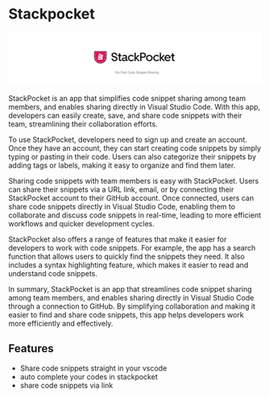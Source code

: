 # Stackpocket
![image logo](https://github.com/aframson/kwameAI-note-app/blob/main/public/stack.png?raw=true)


StackPocket is an app that simplifies code snippet sharing among team members, and enables sharing directly in Visual Studio Code. With this app, developers can easily create, save, and share code snippets with their team, streamlining their collaboration efforts.


To use StackPocket, developers need to sign up and create an account. Once they have an account, they can start creating code snippets by simply typing or pasting in their code. Users can also categorize their snippets by adding tags or labels, making it easy to organize and find them later.


Sharing code snippets with team members is easy with StackPocket. Users can share their snippets via a URL link, email, or by connecting their StackPocket account to their GitHub account. Once connected, users can share code snippets directly in Visual Studio Code, enabling them to collaborate and discuss code snippets in real-time, leading to more efficient workflows and quicker development cycles.


StackPocket also offers a range of features that make it easier for developers to work with code snippets. For example, the app has a search function that allows users to quickly find the snippets they need. It also includes a syntax highlighting feature, which makes it easier to read and understand code snippets.


In summary, StackPocket is an app that streamlines code snippet sharing among team members, and enables sharing directly in Visual Studio Code through a connection to GitHub. By simplifying collaboration and making it easier to find and share code snippets, this app helps developers work more efficiently and effectively.


## Features
- Share code snippets straight in your vscode 
- auto complete your codes in stackpocket
- share code snippets via link